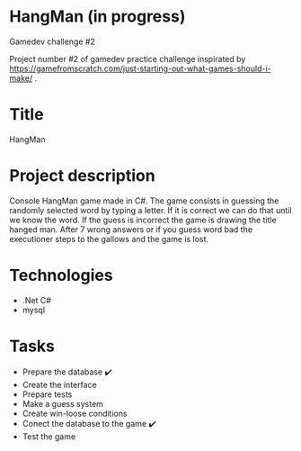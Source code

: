 # HangMan (in progress)
 Gamedev challenge #2

Project number #2 of gamedev practice challenge inspirated by https://gamefromscratch.com/just-starting-out-what-games-should-i-make/ .

# Title
HangMan

# Project description
Console HangMan game made in C#. The game consists in guessing the randomly selected word by typing a letter. If it is correct we can do that until we know the word. If the guess is incorrect the game is drawing the title hanged man. After 7 wrong answers or if you guess word bad the executioner steps to the gallows and the game is lost.

# Technologies
 - .Net C#
 - mysql

# Tasks
 - Prepare the database :heavy_check_mark:
 - Create the interface
 - Prepare tests
 - Make a guess system
 - Create win-loose conditions
 - Conect the database to the game :heavy_check_mark:
 - Test the game
